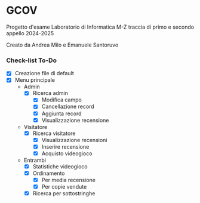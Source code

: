 # GCOV
Progetto d'esame Laboratorio di Informatica M-Z traccia di primo e secondo appello 2024-2025

Creato da Andrea Milo e Emanuele Santoruvo

### Check-list To-Do
- [x] Creazione file di default 
- [x] Menu principale 
	- Admin
		- [x] Ricerca admin
			- [x] Modifica campo
			- [x] Cancellazione record
			- [x] Aggiunta record
			- [x] Visualizzazione recensione
	- Visitatore
		- [x] Ricerca visitatore
			- [x] Visualizzazione recensioni
			- [x] Inserire recensione
			- [x] Acquisto videogioco
	- Entrambi
		- [x] Statistiche videogioco
		- [x] Ordinamento
			- [x] Per media recensione
			- [x] Per copie vendute
		- [x] Ricerca per sottostringhe
